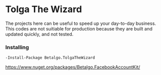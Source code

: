 ﻿# Tolga The Wizard

The projects here can be useful to speed up your day-to-day business. <br>
This codes are not suitiable for production  because they are built and updated quickly, and not tested.

### Installing 

```
-Install-Package Betalgo.TolgaTheWizard 
```

https://www.nuget.org/packages/Betalgo.FacebookAccountKit/